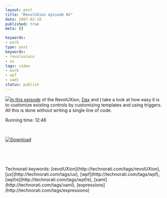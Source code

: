 ```yaml
---
layout: post
title: "RevolUXion episode #2"
date: 2007-02-10
published: true
meta: {}

keywords:
- work
type: post
keywords:
- revoluxions
- ux
tags: video
- work
- wpf
- xaml
status: publish
---
```







![](http://ux.nukeation.com/slices/revoluxions_white.jpg)[In this episode](http://ux.nukeation.com/default.aspx?episode=2) of the RevolUXion, [Dax](http://www.naesthetic.com/) and [I](http://blog.andyeick.com/) take a look at how easy it is to customize existing controls by customizing templates and using triggers. All this is done without writing a single line of code.



Running time: 12:46



 



[![Download](http://ux.nukeation.com/slices/download.jpg)](http://ux.nukeation.com/default.aspx?episode=2)



 



 

 <div class="wlWriterSmartContent" style="padding-right: 0px;padding-left: 0px;float: none;padding-bottom: 0px;margin: 0px;padding-top: 0px">Technorati keywords: [revolUXion](http://technorati.com/tags/revolUXion), [ux](http://technorati.com/tags/ux), [wpf](http://technorati.com/tags/wpf), [wpf/e](http://technorati.com/tags/wpf/e), [xaml](http://technorati.com/tags/xaml), [expressions](http://technorati.com/tags/expressions)</div>
